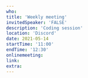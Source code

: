 ```yaml
---
who: 
title: 'Weekly meeting'
invitedSpeaker: 'FALSE'
description: 'Coding session'
location: 'Discord'
date: 2021-05-14
startTime: '11:00'
endTime: '12:30'
onlinemeeting: 
link: 
extra: 
---
```


